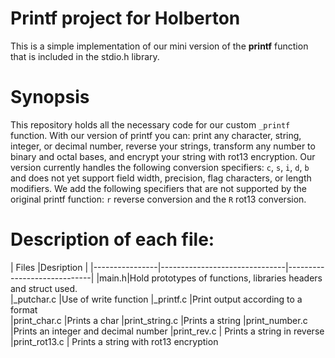 # Printf project for Holberton

This is a simple implementation of our mini version of the **printf** function that is included in the stdio.h library. 

# Synopsis

This repository holds all the necessary code for our custom `_printf` function. With our version of printf you can: print any character, string, integer, or decimal number, reverse your strings, transform any number to binary and octal bases, and encrypt your string with rot13 encryption.
Our version currently handles the following conversion specifiers: `c`, `s`, `i`, `d`, `b` and does not yet support field width, precision, flag characters, or length modifiers. 
We add the following specifiers that are not supported by the original printf function: `r` reverse conversion and the `R` rot13 conversion.

# Description of each file:

| Files               |Desription                                               |
|----------------|-------------------------------|-----------------------------|
|main.h|Hold prototypes of functions, libraries headers and struct used.                   
|_putchar.c |Use of write function
|_printf.c |Print output according to a format                       
|print_char.c  |Prints a char
|print_string.c |Prints a string
|print_number.c |Prints an integer and decimal number
|print_rev.c | Prints a string in reverse
|print_rot13.c | Prints a string with rot13 encryption
